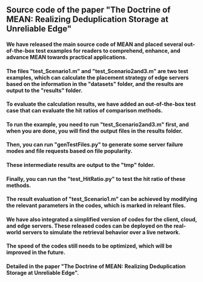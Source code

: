 ## Source code of the paper "The Doctrine of MEAN: Realizing Deduplication Storage at Unreliable Edge"

#### We have released the main source code of MEAN and placed several out-of-the-box test examples for readers to comprehend, enhance, and advance MEAN towards practical applications.

#### The files "test_Scenario1.m" and "test_Scenario2and3.m" are two test examples, which can calculate the placement strategy of edge servers based on the information in the "datasets" folder, and the results are output to the "results" folder. 

#### To evaluate the calculation results, we have added an out-of-the-box test case that can evaluate the hit ratios of comparison methods. 
#### To run the example, you need to run "test_Scenario2and3.m" first, and when you are done, you will find the output files in the results folder. 
#### Then, you can run "genTestFiles.py" to generate some server failure modes and file requests based on file popularity. 
#### These intermediate results are output to the "tmp" folder. 
#### Finally, you can run the "test_HitRatio.py"  to test the hit ratio of these methods. 
#### The result evaluation of "test_Scenario1.m" can be achieved by modifying the relevant parameters in the codes, which is marked in releant files.
#### We have also integrated a simplified version of codes for the client, cloud, and edge servers. These released codes can be deployed on the real-world servers to simulate the retrieval behavior over a live network.

#### The speed of the codes still needs to be optimized, which will be improved in the future.

#### Detailed in the paper "The Doctrine of MEAN: Realizing Deduplication Storage at Unreliable Edge".
